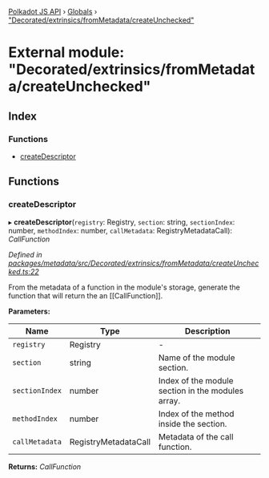 [Polkadot JS API](../README.md) › [Globals](../globals.md) › ["Decorated/extrinsics/fromMetadata/createUnchecked"](_decorated_extrinsics_frommetadata_createunchecked_.md)

# External module: "Decorated/extrinsics/fromMetadata/createUnchecked"

## Index

### Functions

* [createDescriptor](_decorated_extrinsics_frommetadata_createunchecked_.md#createdescriptor)

## Functions

###  createDescriptor

▸ **createDescriptor**(`registry`: Registry, `section`: string, `sectionIndex`: number, `methodIndex`: number, `callMetadata`: RegistryMetadataCall): *CallFunction*

*Defined in [packages/metadata/src/Decorated/extrinsics/fromMetadata/createUnchecked.ts:22](https://github.com/polkadot-js/api/blob/9196ce85a/packages/metadata/src/Decorated/extrinsics/fromMetadata/createUnchecked.ts#L22)*

From the metadata of a function in the module's storage, generate the function
that will return the an [[CallFunction]].

**Parameters:**

Name | Type | Description |
------ | ------ | ------ |
`registry` | Registry | - |
`section` | string | Name of the module section. |
`sectionIndex` | number | Index of the module section in the modules array. |
`methodIndex` | number | Index of the method inside the section. |
`callMetadata` | RegistryMetadataCall | Metadata of the call function.  |

**Returns:** *CallFunction*
